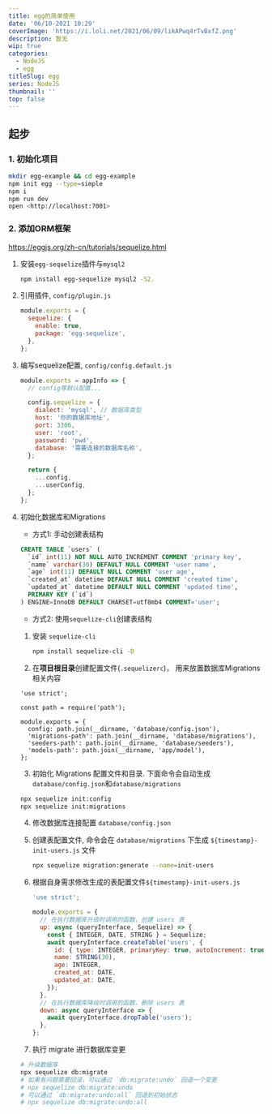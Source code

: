 ```yaml
---
title: egg的简单使用
date: '06/10-2021 10:29'
coverImage: 'https://i.loli.net/2021/06/09/likAPwq4rTvBxfZ.png'
description: 暂无
wip: true
categories:
  - NodeJS
  - egg
titleSlug: egg
series: NodeJS
thumbnail: ''
top: false
---
```


## 起步

### 1. 初始化项目

```bash
mkdir egg-example && cd egg-example
npm init egg --type=simple
npm i
npm run dev
open <http://localhost:7001>
```

### 2. 添加ORM框架

https://eggjs.org/zh-cn/tutorials/sequelize.html

1. 安装`egg-sequelize`插件与`mysql2`

   ```bash
   npm install egg-sequelize mysql2 -S2. 
   ```

2. 引用插件,  `config/plugin.js`

   ```js
   module.exports = {
     sequelize: {
       enable: true,
       package: 'egg-sequelize',
     },
   };
   ```

3. 编写sequelize配置, `config/config.default.js`

   ```js
   module.exports = appInfo => {
     // config等默认配置...
   
     config.sequelize = {
       dialect: 'mysql', // 数据库类型
       host: '你的数据库地址',
       port: 3306,
       user: 'root',
       password: 'pwd',
       database: '需要连接的数据库名称',
     };
   
     return {
       ...config,
       ...userConfig,
     };
   };
   ```

4. 初始化数据库和Migrations

   + 方式1: 手动创建表结构

   ```sql
   CREATE TABLE `users` (
     `id` int(11) NOT NULL AUTO_INCREMENT COMMENT 'primary key',
     `name` varchar(30) DEFAULT NULL COMMENT 'user name',
     `age` int(11) DEFAULT NULL COMMENT 'user age',
     `created_at` datetime DEFAULT NULL COMMENT 'created time',
     `updated_at` datetime DEFAULT NULL COMMENT 'updated time',
     PRIMARY KEY (`id`)
   ) ENGINE=InnoDB DEFAULT CHARSET=utf8mb4 COMMENT='user';
   ```

   + 方式2: 使用`sequelize-cli`创建表结构

   	1. 安装 `sequelize-cli`

       ```bash
       npm install sequelize-cli -D
       ```

   	2. 在**项目根目录**创建配置文件(`.sequelizerc`)， 用来放置数据库Migrations相关内容

     ```text
     'use strict';
     
     const path = require('path');
     
     module.exports = {
       config: path.join(__dirname, 'database/config.json'),
       'migrations-path': path.join(__dirname, 'database/migrations'),
       'seeders-path': path.join(__dirname, 'database/seeders'),
       'models-path': path.join(__dirname, 'app/model'),
     };
     ```

   	3. 初始化 Migrations 配置文件和目录. 下面命令会自动生成`database/config.json`和`database/migrations`

     ```bash
     npx sequelize init:config
     npx sequelize init:migrations
     ```

   	4. 修改数据库连接配置 `database/config.json`

   	5. 创建表配置文件, 命令会在 `database/migrations` 下生成 `${timestamp}-init-users.js` 文件

       ```bash
       npx sequelize migration:generate --name=init-users
       ```

   	6. 根据自身需求修改生成的表配置文件`${timestamp}-init-users.js`

       ```jsx
       'use strict';
       
       module.exports = {
         // 在执行数据库升级时调用的函数，创建 users 表
         up: async (queryInterface, Sequelize) => {
           const { INTEGER, DATE, STRING } = Sequelize;
           await queryInterface.createTable('users', {
             id: { type: INTEGER, primaryKey: true, autoIncrement: true },
             name: STRING(30),
             age: INTEGER,
             created_at: DATE,
             updated_at: DATE,
           });
         },
         // 在执行数据库降级时调用的函数，删除 users 表
         down: async queryInterface => {
           await queryInterface.dropTable('users');
         },
       };
       ```

   	7. 执行 migrate 进行数据库变更

     ```bash
     # 升级数据库
     npx sequelize db:migrate
     # 如果有问题需要回滚，可以通过 `db:migrate:undo` 回退一个变更
     # npx sequelize db:migrate:undo
     # 可以通过 `db:migrate:undo:all` 回退到初始状态
     # npx sequelize db:migrate:undo:all
     ```

   


